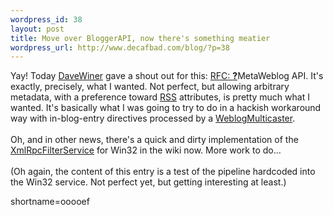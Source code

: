 ```yaml
--- 
wordpress_id: 38
layout: post
title: Move over BloggerAPI, now there's something meatier
wordpress_url: http://www.decafbad.com/blog/?p=38
---
```

Yay!  Today <a href="http://www.decafbad.com/twiki/bin/view/Main/DaveWiner">DaveWiner</a> gave a shout out for this: <a href="http://www.xmlrpc.com/metaWeblogApi">RFC: <span style='background : ;'><a href="http://www.decafbad.com/twiki/bin/edit/Main/MetaWeblog?topicparent=."><b>?</b></a><font color="">MetaWeblog</font></span> API</a>.  It's exactly, precisely, what I wanted.  Not perfect, but allowing arbitrary metadata, with a preference toward <a href="http://www.decafbad.com/twiki/bin/view/Main/RSS">RSS</a> attributes,  is pretty much what I wanted.  It's basically what I was going to try to do in a hackish workaround way with in-blog-entry directives processed by a <a href="http://www.decafbad.com/twiki/bin/view/Main/WeblogMulticaster">WeblogMulticaster</a>.
<br /><br />
Oh, and in other news, there's a quick and dirty implementation of the <a href="http://www.decafbad.com/twiki/bin/view/Main/XmlRpcFilterService">XmlRpcFilterService</a> for Win32 in the wiki now.  More work to do...
<br /><br />
(Oh again, the content of this entry is a test of the pipeline hardcoded into the Win32 service.  Not perfect yet, but getting interesting at least.)
<!--more-->
shortname=ooooef
